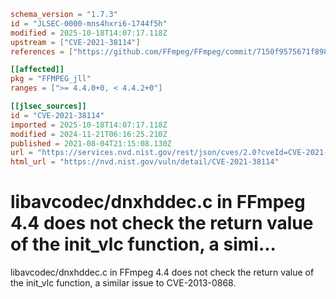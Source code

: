 ```toml
schema_version = "1.7.3"
id = "JLSEC-0000-mns4hxri6-1744f5h"
modified = 2025-10-18T14:07:17.118Z
upstream = ["CVE-2021-38114"]
references = ["https://github.com/FFmpeg/FFmpeg/commit/7150f9575671f898382c370acae35f9087a30ba1", "https://lists.debian.org/debian-lts-announce/2021/08/msg00018.html", "https://patchwork.ffmpeg.org/project/ffmpeg/patch/PAXP193MB12624C21AE412BE95BA4D4A4B6F09%40PAXP193MB1262.EURP193.PROD.OUTLOOK.COM/", "https://www.debian.org/security/2021/dsa-4990", "https://www.debian.org/security/2021/dsa-4998", "https://github.com/FFmpeg/FFmpeg/commit/7150f9575671f898382c370acae35f9087a30ba1", "https://lists.debian.org/debian-lts-announce/2021/08/msg00018.html", "https://patchwork.ffmpeg.org/project/ffmpeg/patch/PAXP193MB12624C21AE412BE95BA4D4A4B6F09%40PAXP193MB1262.EURP193.PROD.OUTLOOK.COM/", "https://www.debian.org/security/2021/dsa-4990", "https://www.debian.org/security/2021/dsa-4998"]

[[affected]]
pkg = "FFMPEG_jll"
ranges = [">= 4.4.0+0, < 4.4.2+0"]

[[jlsec_sources]]
id = "CVE-2021-38114"
imported = 2025-10-18T14:07:17.118Z
modified = 2024-11-21T06:16:25.210Z
published = 2021-08-04T21:15:08.130Z
url = "https://services.nvd.nist.gov/rest/json/cves/2.0?cveId=CVE-2021-38114"
html_url = "https://nvd.nist.gov/vuln/detail/CVE-2021-38114"
```

# libavcodec/dnxhddec.c in FFmpeg 4.4 does not check the return value of the init_vlc function, a simi...

libavcodec/dnxhddec.c in FFmpeg 4.4 does not check the return value of the init_vlc function, a similar issue to CVE-2013-0868.

